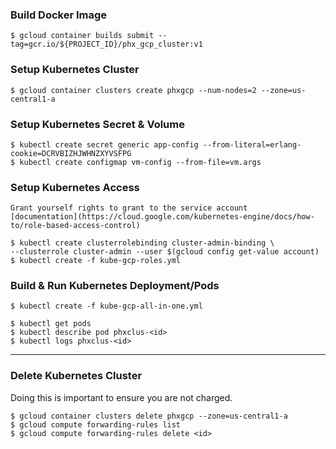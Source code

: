 ### Build Docker Image

    $ gcloud container builds submit --tag=gcr.io/${PROJECT_ID}/phx_gcp_cluster:v1

### Setup Kubernetes Cluster

    $ gcloud container clusters create phxgcp --num-nodes=2 --zone=us-central1-a

### Setup Kubernetes Secret & Volume

    $ kubectl create secret generic app-config --from-literal=erlang-cookie=DCRVBIZHJWHNZXYVSFPG
    $ kubectl create configmap vm-config --from-file=vm.args

### Setup Kubernetes Access

    Grant yourself rights to grant to the service account
    [documentation](https://cloud.google.com/kubernetes-engine/docs/how-to/role-based-access-control)

    $ kubectl create clusterrolebinding cluster-admin-binding \
    --clusterrole cluster-admin --user $(gcloud config get-value account)
    $ kubectl create -f kube-gcp-roles.yml

### Build & Run Kubernetes Deployment/Pods

    $ kubectl create -f kube-gcp-all-in-one.yml

    $ kubectl get pods
    $ kubectl describe pod phxclus-<id>
    $ kubectl logs phxclus-<id>

----

### Delete Kubernetes Cluster

Doing this is important to ensure you are not charged.

    $ gcloud container clusters delete phxgcp --zone=us-central1-a
    $ gcloud compute forwarding-rules list
    $ gcloud compute forwarding-rules delete <id>
